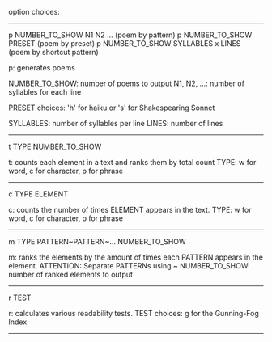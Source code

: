 option choices:
******************************************************************
p NUMBER_TO_SHOW N1 N2 ...              (poem by pattern)
p NUMBER_TO_SHOW PRESET                 (poem by preset)
p NUMBER_TO_SHOW SYLLABLES x LINES      (poem by shortcut pattern)

p: generates poems

NUMBER_TO_SHOW: number of poems to output
N1, N2, ...: number of syllables for each line

PRESET choices: 'h' for haiku or 's' for Shakespearing Sonnet

SYLLABLES: number of syllables per line
LINES: number of lines
                                        
******************************************************************
t TYPE NUMBER_TO_SHOW
                                        
t: counts each element in a text and ranks them 
by total count
TYPE: w for word, c for character, p for phrase

******************************************************************
c TYPE ELEMENT

c: counts the number of times ELEMENT appears in the
text.
TYPE: w for word, c for character, p for phrase

******************************************************************
m TYPE PATTERN~PATTERN~... NUMBER_TO_SHOW
                                        
m: ranks the elements by the amount of times each
PATTERN appears in the element.
ATTENTION: Separate PATTERNs using ~
NUMBER_TO_SHOW: number of ranked elements to output

******************************************************************
r TEST

r: calculates various readability tests.
TEST choices: g for the Gunning-Fog Index
******************************************************************